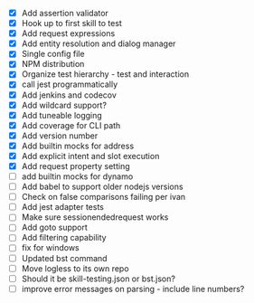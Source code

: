 - [X] Add assertion validator
- [X] Hook up to first skill to test
- [X] Add request expressions
- [X] Add entity resolution and dialog manager
- [X] Single config file
- [X] NPM distribution
- [X] Organize test hierarchy - test and interaction
- [X] call jest programmatically
- [X] Add jenkins and codecov
- [X] Add wildcard support?
- [X] Add tuneable logging
- [X] Add coverage for CLI path
- [X] Add version number
- [X] Add builtin mocks for address
- [X] Add explicit intent and slot execution
- [X] Add request property setting
- [ ] add builtin mocks for dynamo
- [ ] Add babel to support older nodejs versions
- [ ] Check on false comparisons failing per ivan
- [ ] Add jest adapter tests
- [ ] Make sure sessionendedrequest works
- [ ] Add goto support
- [ ] Add filtering capability
- [ ] fix for windows
- [ ] Updated bst command
- [ ] Move logless to its own repo
- [ ] Should it be skill-testing.json or bst.json?
- [ ] improve error messages on parsing - include line numbers?
